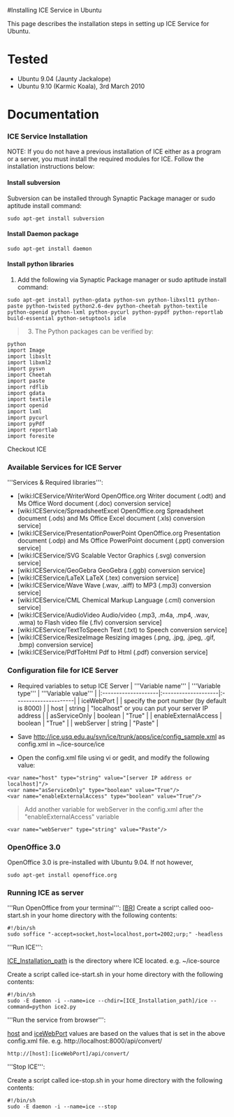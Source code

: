 #Installing ICE Service in Ubuntu

This page describes the installation steps in setting up ICE Service for Ubuntu.

# Tested #
  * Ubuntu 9.04 (Jaunty Jackalope)
  * Ubuntu 9.10 (Karmic Koala), 3rd March 2010

# Documentation #
### ICE Service Installation ###
NOTE: If you do not have a previous installation of ICE either as a program or a server, you must install the required modules for ICE. Follow the installation instructions below:

#### Install subversion ####
Subversion can be installed through Synaptic Package manager or sudo aptitude install command:
```
sudo apt-get install subversion 
```

#### Install Daemon package ####
```
sudo apt-get install daemon
```

#### Install python libraries ####
  1. Add the following via Synaptic Package manager or sudo aptitude install command:
```
sudo apt-get install python-gdata python-svn python-libxslt1 python-paste python-twisted python2.6-dev python-cheetah python-textile python-openid python-lxml python-pycurl python-pypdf python-reportlab build-essential python-setuptools idle
```

> 3. The Python packages can be verified by:
```
python
import Image
import libxslt
import libxml2
import pysvn
import Cheetah
import paste
import rdflib
import gdata
import textile
import openid
import lxml
import pycurl
import pyPdf
import reportlab
import foresite
```

Checkout ICE


### Available Services for ICE Server ###
'''Services & Required libraries''':
  * [wiki:ICEService/WriterWord OpenOffice.org Writer document (.odt) and Ms Office Word document (.doc) conversion service]
  * [wiki:ICEService/SpreadsheetExcel OpenOffice.org Spreadsheet document (.ods) and Ms Office Excel document (.xls) conversion service]
  * [wiki:ICEService/PresentationPowerPoint OpenOffice.org Presentation document (.odp) and Ms Office PowerPoint document (.ppt) conversion service]
  * [wiki:ICEService/SVG Scalable Vector Graphics (.svg) conversion service]
  * [wiki:ICEService/GeoGebra GeoGebra (.ggb) conversion service]
  * [wiki:ICEService/LaTeX LaTeX (.tex) conversion service]
  * [wiki:ICEService/Wave Wave (.wav, .aiff) to MP3 (.mp3) conversion service]
  * [wiki:ICEService/CML Chemical Markup Language (.cml) conversion service]
  * [wiki:ICEService/AudioVideo Audio/video (.mp3, .m4a, .mp4, .wav, .wma) to Flash video file (.flv) conversion service]
  * [wiki:ICEService/TextToSpeech Text (.txt) to Speech conversion service]
  * [wiki:ICEService/ResizeImage Resizing images (.png, .jpg, .jpeg, .gif, .bmp) conversion service]
  * [wiki:ICEService/PdfToHtml Pdf to Html (.pdf) conversion service]

### Configuration file for ICE Server ###
  * Required variables to setup ICE Server
| '''Variable name''' | '''Variable type''' | '''Variable value''' |
|:--------------------|:--------------------|:---------------------|
| iceWebPort |   | specify the port number (by default is 8000) |
| host | string | "localhost" or you can put your server IP address |
| asServiceOnly | boolean | "True" |
| enableExternalAccess | boolean | "True" |
| webServer | string | "Paste" |

  * Save http://ice.usq.edu.au/svn/ice/trunk/apps/ice/config_sample.xml as config.xml in ~/ice-source/ice
  * Open the config.xml file using vi or gedit, and modify the following value:
```
<var name="host" type="string" value="[server IP address or localhost]"/>
<var name="asServiceOnly" type="boolean" value="True"/>
<var name="enableExternalAccess" type="boolean" value="True"/>
```

> Add another variable for webServer in the config.xml after the "enableExternalAccess" variable
```
<var name="webServer" type="string" value="Paste"/>
```

### OpenOffice 3.0 ###
OpenOffice 3.0 is pre-installed with Ubuntu 9.04. If not however,
```
sudo apt-get install openoffice.org
```

### Running ICE as server ###
'''Run OpenOffice from your terminal''': [[BR](BR.md)]
Create a script called ooo-start.sh in your home directory with the following contents:
```
#!/bin/sh
sudo soffice "-accept=socket,host=localhost,port=2002;urp;" -headless
```

'''Run ICE''':

[ICE\_Installation\_path](ICE_Installation_path.md) is the directory where ICE located. e.g. ~/ice-source

Create a script called ice-start.sh in your home directory with the following contents:
```
#!/bin/sh
sudo -E daemon -i --name=ice --chdir=[ICE_Installation_path]/ice --command=python ice2.py
```

'''Run the service from browser''':

[host](host.md) and [iceWebPort](iceWebPort.md) values are based on the values that is set in the above config.xml file. e.g. http://localhost:8000/api/convert/
```
http://[host]:[iceWebPort]/api/convert/
```

'''Stop ICE''':

Create a script called ice-stop.sh in your home directory with the following contents:
```
#!/bin/sh
sudo -E daemon -i --name=ice --stop
```